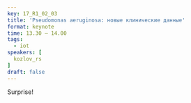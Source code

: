```yaml
---
key: 17_R1_02_03
title: 'Pseudomonas aeruginosa: новые клинические данные'
format: keynote
time: 13.30 – 14.00
tags:
  - iot
speakers: [
  kozlov_rs
]
draft: false
---
```

Surprise!